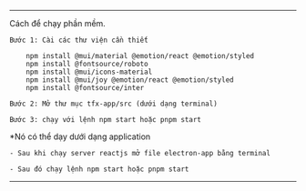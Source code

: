 --------------------------------------------------------------------------------------------------------------------------------------------
Cách để chạy phần mềm.

    Bước 1: Cài các thư viện cần thiết

        npm install @mui/material @emotion/react @emotion/styled
        npm install @fontsource/roboto
        npm install @mui/icons-material
        npm install @mui/joy @emotion/react @emotion/styled
        npm install @fontsource/inter

    Bước 2: Mở thư mục tfx-app/src (dưới dạng terminal)

    Bước 3: chạy với lệnh npm start hoặc pnpm start

*Nó có thể dạy dưới dạng application

    - Sau khi chạy server reactjs mở file electron-app bằng terminal

    - Sau đó chạy lệnh npm start hoặc pnpm start

--------------------------------------------------------------------------------------------------------------------------------------------